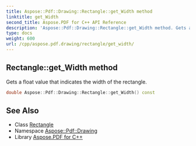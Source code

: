 ```yaml
---
title: Aspose::Pdf::Drawing::Rectangle::get_Width method
linktitle: get_Width
second_title: Aspose.PDF for C++ API Reference
description: 'Aspose::Pdf::Drawing::Rectangle::get_Width method. Gets a float value that indicates the width of the rectangle in C++.'
type: docs
weight: 600
url: /cpp/aspose.pdf.drawing/rectangle/get_width/
---
```

## Rectangle::get_Width method


Gets a float value that indicates the width of the rectangle.

```cpp
double Aspose::Pdf::Drawing::Rectangle::get_Width() const
```

## See Also

* Class [Rectangle](../)
* Namespace [Aspose::Pdf::Drawing](../../)
* Library [Aspose.PDF for C++](../../../)
